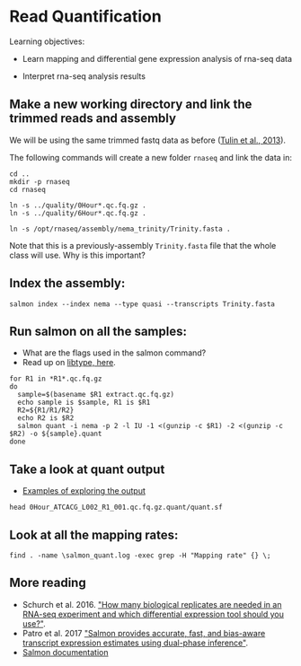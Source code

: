 # Read Quantification

Learning objectives:
  
* Learn mapping and differential gene expression analysis of rna-seq data

* Interpret rna-seq analysis results


## Make a new working directory and link the trimmed reads and assembly

We will be using the same trimmed fastq data as before ([Tulin et al., 2013](https://evodevojournal.biomedcentral.com/articles/10.1186/2041-9139-4-16)).

The following commands will create a new folder `rnaseq` and link the data in:

```
cd ..
mkdir -p rnaseq
cd rnaseq

ln -s ../quality/0Hour*.qc.fq.gz .
ln -s ../quality/6Hour*.qc.fq.gz .

ln -s /opt/rnaseq/assembly/nema_trinity/Trinity.fasta .
```

Note that this is a previously-assembly `Trinity.fasta` file that the whole class will use. Why is this important?

## Index the assembly:
```
salmon index --index nema --type quasi --transcripts Trinity.fasta
```

## Run salmon on all the samples:

* What are the flags used in the salmon command?
* Read up on [libtype, here](https://salmon.readthedocs.io/en/latest/salmon.html#what-s-this-libtype).

```
for R1 in *R1*.qc.fq.gz
do
  sample=$(basename $R1 extract.qc.fq.gz)
  echo sample is $sample, R1 is $R1
  R2=${R1/R1/R2}
  echo R2 is $R2
  salmon quant -i nema -p 2 -l IU -1 <(gunzip -c $R1) -2 <(gunzip -c $R2) -o ${sample}.quant
done
```

## Take a look at quant output

* [Examples of exploring the output](https://github.com/ngs-docs/2015-nov-adv-rna/blob/master/salmon.rst)
```
head 0Hour_ATCACG_L002_R1_001.qc.fq.gz.quant/quant.sf
```
## Look at all the mapping rates:
```
find . -name \salmon_quant.log -exec grep -H "Mapping rate" {} \;
```



## More reading

* Schurch et al. 2016. ["How many biological replicates are needed in an RNA-seq experiment and which differential expression tool should you use?"](http://rnajournal.cshlp.org/content/22/6/839).
* Patro et al. 2017 ["Salmon provides accurate, fast, and bias-aware transcript expression estimates using dual-phase inference"](https://www.ncbi.nlm.nih.gov/pmc/articles/PMC5600148/).
* [Salmon documentation](https://salmon.readthedocs.io/en/latest/salmon.html)
